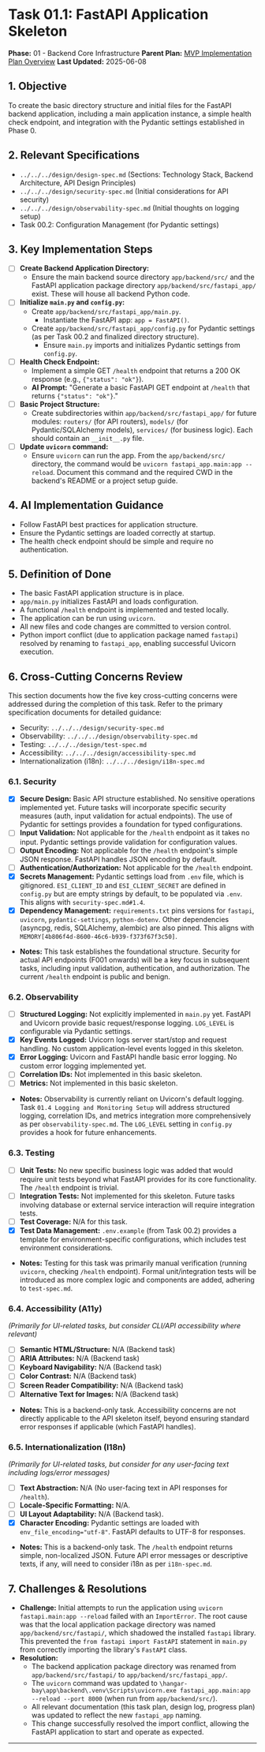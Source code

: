 # Task 01.1: FastAPI Application Skeleton

**Phase:** 01 - Backend Core Infrastructure
**Parent Plan:** [MVP Implementation Plan Overview](../00-mvp-implementation-plan-overview.md)
**Last Updated:** 2025-06-08

## 1. Objective

To create the basic directory structure and initial files for the FastAPI backend application, including a main application instance, a simple health check endpoint, and integration with the Pydantic settings established in Phase 0.

## 2. Relevant Specifications

*   `../../../design/design-spec.md` (Sections: Technology Stack, Backend Architecture, API Design Principles)
*   `../../../design/security-spec.md` (Initial considerations for API security)
*   `../../../design/observability-spec.md` (Initial thoughts on logging setup)
*   Task 00.2: Configuration Management (for Pydantic settings)

## 3. Key Implementation Steps

*   [ ] **Create Backend Application Directory:**
    *   Ensure the main backend source directory `app/backend/src/` and the FastAPI application package directory `app/backend/src/fastapi_app/` exist. These will house all backend Python code.
*   [ ] **Initialize `main.py` and `config.py`:**
    *   Create `app/backend/src/fastapi_app/main.py`.
        *   Instantiate the FastAPI app: `app = FastAPI()`.
    *   Create `app/backend/src/fastapi_app/config.py` for Pydantic settings (as per Task 00.2 and finalized directory structure).
        *   Ensure `main.py` imports and initializes Pydantic settings from `config.py`.
*   [ ] **Health Check Endpoint:**
    *   Implement a simple GET `/health` endpoint that returns a 200 OK response (e.g., `{"status": "ok"}`).
    *   **AI Prompt:** "Generate a basic FastAPI GET endpoint at `/health` that returns `{"status": "ok"}`."
*   [ ] **Basic Project Structure:**
    *   Create subdirectories within `app/backend/src/fastapi_app/` for future modules: `routers/` (for API routers), `models/` (for Pydantic/SQLAlchemy models), `services/` (for business logic). Each should contain an `__init__.py` file.
*   [ ] **Update `uvicorn` command:**
    *   Ensure `uvicorn` can run the app. From the `app/backend/src/` directory, the command would be `uvicorn fastapi_app.main:app --reload`. Document this command and the required CWD in the backend's README or a project setup guide.

## 4. AI Implementation Guidance

*   Follow FastAPI best practices for application structure.
*   Ensure the Pydantic settings are loaded correctly at startup.
*   The health check endpoint should be simple and require no authentication.

## 5. Definition of Done

*   The basic FastAPI application structure is in place.
*   `app/main.py` initializes FastAPI and loads configuration.
*   A functional `/health` endpoint is implemented and tested locally.
*   The application can be run using `uvicorn`.
*   All new files and code changes are committed to version control.
*   Python import conflict (due to application package named `fastapi`) resolved by renaming to `fastapi_app`, enabling successful Uvicorn execution.

## 6. Cross-Cutting Concerns Review

This section documents how the five key cross-cutting concerns were addressed during the completion of this task. Refer to the primary specification documents for detailed guidance:
*   Security: `../../../design/security-spec.md`
*   Observability: `../../../design/observability-spec.md`
*   Testing: `../../../design/test-spec.md`
*   Accessibility: `../../../design/accessibility-spec.md`
*   Internationalization (i18n): `../../../design/i18n-spec.md`

### 6.1. Security
*   [x] **Secure Design:** Basic API structure established. No sensitive operations implemented yet. Future tasks will incorporate specific security measures (auth, input validation for actual endpoints). The use of Pydantic for settings provides a foundation for typed configurations.
*   [ ] **Input Validation:** Not applicable for the `/health` endpoint as it takes no input. Pydantic settings provide validation for configuration values.
*   [ ] **Output Encoding:** Not applicable for the `/health` endpoint's simple JSON response. FastAPI handles JSON encoding by default.
*   [ ] **Authentication/Authorization:** Not applicable for the `/health` endpoint.
*   [x] **Secrets Management:** Pydantic settings load from `.env` file, which is gitignored. `ESI_CLIENT_ID` and `ESI_CLIENT_SECRET` are defined in `config.py` but are empty strings by default, to be populated via `.env`. This aligns with `security-spec.md#1.4`.
*   [x] **Dependency Management:** `requirements.txt` pins versions for `fastapi`, `uvicorn`, `pydantic-settings`, `python-dotenv`. Other dependencies (asyncpg, redis, SQLAlchemy, alembic) are also pinned. This aligns with `MEMORY[4b806f4d-8600-46c6-b939-f373f67f3c50]`.
*   **Notes:** This task establishes the foundational structure. Security for actual API endpoints (F001 onwards) will be a key focus in subsequent tasks, including input validation, authentication, and authorization. The current `/health` endpoint is public and benign.

### 6.2. Observability
*   [ ] **Structured Logging:** Not explicitly implemented in `main.py` yet. FastAPI and Uvicorn provide basic request/response logging. `LOG_LEVEL` is configurable via Pydantic settings.
*   [x] **Key Events Logged:** Uvicorn logs server start/stop and request handling. No custom application-level events logged in this skeleton.
*   [x] **Error Logging:** Uvicorn and FastAPI handle basic error logging. No custom error logging implemented yet.
*   [ ] **Correlation IDs:** Not implemented in this basic skeleton.
*   [ ] **Metrics:** Not implemented in this basic skeleton.
*   **Notes:** Observability is currently reliant on Uvicorn's default logging. Task `01.4 Logging and Monitoring Setup` will address structured logging, correlation IDs, and metrics integration more comprehensively as per `observability-spec.md`. The `LOG_LEVEL` setting in `config.py` provides a hook for future enhancements.

### 6.3. Testing
*   [ ] **Unit Tests:** No new specific business logic was added that would require unit tests beyond what FastAPI provides for its core functionality. The `/health` endpoint is trivial.
*   [ ] **Integration Tests:** Not implemented for this skeleton. Future tasks involving database or external service interaction will require integration tests.
*   [ ] **Test Coverage:** N/A for this task.
*   [x] **Test Data Management:** `.env.example` (from Task 00.2) provides a template for environment-specific configurations, which includes test environment considerations.
*   **Notes:** Testing for this task was primarily manual verification (running `uvicorn`, checking `/health` endpoint). Formal unit/integration tests will be introduced as more complex logic and components are added, adhering to `test-spec.md`.

### 6.4. Accessibility (A11y)
*(Primarily for UI-related tasks, but consider CLI/API accessibility where relevant)*
*   [ ] **Semantic HTML/Structure:** N/A (Backend task)
*   [ ] **ARIA Attributes:** N/A (Backend task)
*   [ ] **Keyboard Navigability:** N/A (Backend task)
*   [ ] **Color Contrast:** N/A (Backend task)
*   [ ] **Screen Reader Compatibility:** N/A (Backend task)
*   [ ] **Alternative Text for Images:** N/A (Backend task)
*   **Notes:** This is a backend-only task. Accessibility concerns are not directly applicable to the API skeleton itself, beyond ensuring standard error responses if applicable (which FastAPI handles).

### 6.5. Internationalization (I18n)
*(Primarily for UI-related tasks, but consider for any user-facing text including logs/error messages)*
*   [ ] **Text Abstraction:** N/A (No user-facing text in API responses for `/health`).
*   [ ] **Locale-Specific Formatting:** N/A.
*   [ ] **UI Layout Adaptability:** N/A (Backend task).
*   [x] **Character Encoding:** Pydantic settings are loaded with `env_file_encoding="utf-8"`. FastAPI defaults to UTF-8 for responses.
*   **Notes:** This is a backend-only task. The `/health` endpoint returns simple, non-localized JSON. Future API error messages or descriptive texts, if any, will need to consider i18n as per `i18n-spec.md`.

## 7. Challenges & Resolutions

*   **Challenge:** Initial attempts to run the application using `uvicorn fastapi.main:app --reload` failed with an `ImportError`. The root cause was that the local application package directory was named `app/backend/src/fastapi/`, which shadowed the installed `fastapi` library. This prevented the `from fastapi import FastAPI` statement in `main.py` from correctly importing the library's `FastAPI` class.
*   **Resolution:**
    *   The backend application package directory was renamed from `app/backend/src/fastapi/` to `app/backend/src/fastapi_app/`.
    *   The `uvicorn` command was updated to `\hangar-bay\app\backend\.venv\Scripts\uvicorn.exe fastapi_app.main:app --reload --port 8000` (when run from `app/backend/src/`).
    *   All relevant documentation (this task plan, design log, progress plan) was updated to reflect the new `fastapi_app` naming.
    *   This change successfully resolved the import conflict, allowing the FastAPI application to start and operate as expected.

---
<!-- This section should be placed before any final "Task Completion Checklist" or similar concluding remarks. -->
